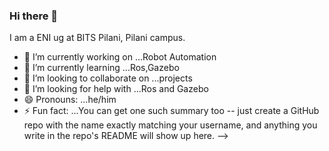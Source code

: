 ### Hi there 👋

I am a ENI ug at BITS Pilani, Pilani campus.

- 🔭 I’m currently working on ...Robot Automation
- 🌱 I’m currently learning ...Ros,Gazebo
- 👯 I’m looking to collaborate on ...projects
- 🤔 I’m looking for help with ...Ros and Gazebo
- 😄 Pronouns: ...he/him
- ⚡ Fun fact: ...You can get one such summary too -- just create a GitHub repo with the name exactly matching your username, and anything you write in the repo's README will show up here.
-->
